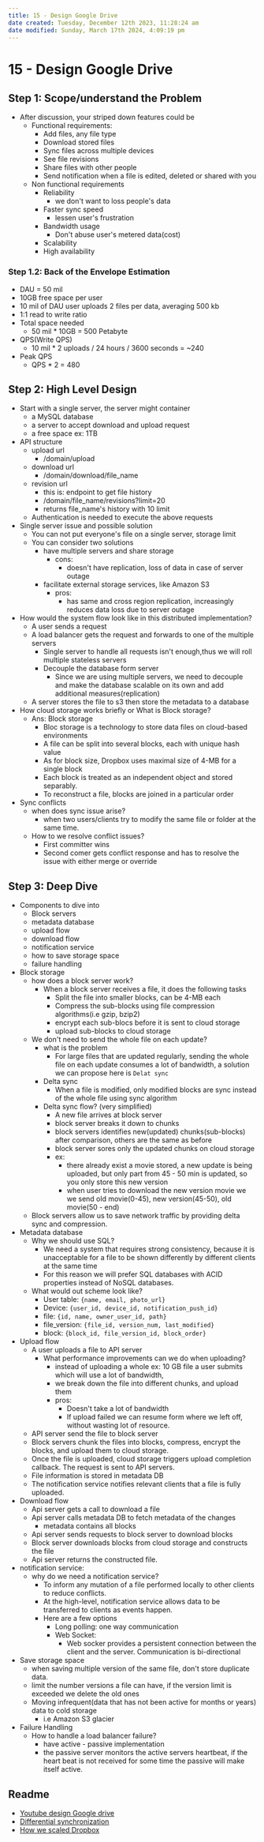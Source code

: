 ```yaml
---
title: 15 - Design Google Drive
date created: Tuesday, December 12th 2023, 11:28:24 am
date modified: Sunday, March 17th 2024, 4:09:19 pm
---
```


# 15 - Design Google Drive

## Step 1: Scope/understand the Problem

- After discussion, your striped down features could be
	- Functional requirements:
		- Add files, any file type
		- Download stored files
		- Sync files across multiple devices
		- See file revisions
		- Share files with other people
		- Send notification when a file is edited, deleted or shared with you
	- Non functional requirements
		- Reliability
			- we don't want to loss people's data
		- Faster sync speed
			- lessen user's frustration
		- Bandwidth usage
			- Don't abuse user's metered data(cost)
		- Scalability
		- High availability

### Step 1.2: Back of the Envelope Estimation

- DAU = 50 mil
- 10GB free space per user
- 10 mil of DAU user uploads 2 files per data, averaging 500 kb
- 1:1 read to write ratio
- Total space needed
	- 50 mil * 10GB = 500 Petabyte
- QPS(Write QPS)
	- 10 mil * 2 uploads / 24 hours / 3600 seconds = ~240
- Peak QPS
	- QPS * 2 = 480

## Step 2: High Level Design

- Start with a single server, the server might container
	- a MySQL database
	- a server to accept download and upload request
	- a free space ex: 1TB
- API structure
	- upload url
		- /domain/upload
	- download url
		- /domain/download/file_name
	- revision url
		- this is: endpoint to get file history
		- /domain/file_name/revisions?limit=20
		- returns file_name's history with 10 limit
	- Authentication is needed to execute the above requests
- Single server issue and possible solution
	- You can not put everyone's file on a single server, storage limit
	- You can consider two solutions
		- have multiple servers and share storage
			- cons:
				- doesn't have replication, loss of data in case of server outage
		- facilitate external storage services, like Amazon S3
			- pros:
				- has same and cross region replication, increasingly reduces data loss due to server outage
- How would the system flow look like in this distributed implementation?
	- A user sends a request
	- A load balancer gets the request and forwards to one of the multiple servers
		- Single server to handle all requests isn't enough,thus we will roll multiple stateless servers
		- Decouple the database form server
			- Since we are using multiple servers, we need to decouple and make the database scalable on its own and add additional measures(replication)
	- A server stores the file to s3 then store the metadata to a database
- How cloud storage works briefly or What is Block storage?
	- Ans: Block storage
		- Bloc storage is a technology to store data files on cloud-based environments
		- A file can be split into several blocks, each with unique hash value
		- As for block size, Dropbox uses maximal size of 4-MB for a single block
		- Each block is treated as an independent object and stored separably.
		- To reconstruct a file, blocks are joined in a particular order
- Sync conflicts
	- when does sync issue arise?
		- when two users/clients try to modify the same file or folder at the same time.
	- How to we resolve conflict issues?
		- First committer wins
		- Second comer gets conflict response and has to resolve the issue with either merge or override

## Step 3: Deep Dive

- Components to dive into
	- Block servers
	- metadata database
	- upload flow
	- download flow
	- notification service
	- how to save storage space
	- failure handling
- Block storage
	- how does a block server work?
		- When a block server receives a file, it does the following tasks
			- Split the file into smaller blocks, can be 4-MB each
			- Compress the sub-blocks using file compression algorithms(i.e gzip, bzip2)
			- encrypt each sub-blocs before it is sent to cloud storage
			- upload sub-blocks to cloud storage
	- We don't need to send the whole file on each update?
		- what is the problem
			- For large files that are updated regularly, sending the whole file on each update consumes a lot of bandwidth, a solution we can propose here is `Delat sync`
		- Delta sync
			- When a file is modified, only modified blocks are sync instead of the whole file using sync algorithm
		- Delta sync flow? (very simplified)
			- A new file arrives at block server
			- block server breaks it down to chunks
			- block servers identifies new(updated) chunks(sub-blocks) after comparison, others are the same as before
			- block server sores only the updated chunks on cloud storage
			- ex:
				- there already exist a movie stored, a new update is being uploaded, but only part from 45 - 50 min is updated, so you only store this new version
				- when user tries to download the new version movie we we send old movie(0-45), new version(45-50), old movie(50 - end)
	- Block servers allow us to save network traffic by providing delta sync and compression.
- Metadata database
	- Why we should use SQL?
		- We need a system that requires strong consistency, because it is unacceptable for a file to be shown differently by different clients at the same time
		- For this reason we will prefer SQL databases with ACID properties instead of NoSQL databases.
	- What would out scheme look like?
		- User table: `{name, email, photo_url}`
		- Device: `{user_id, device_id, notification_push_id}`
		- file: `{id, name, owner_user_id, path}`
		- file_version: `{file_id, version_num, last_modified}`
		- block: `{block_id, file_version_id, block_order}`
- Upload flow
	- A user uploads a file to API server
		- What performance improvements can we do when uploading?
			- instead of uploading a whole ex: 10 GB file a user submits which will use a lot of bandwidth,
			- we break down the file into different chunks, and upload them
			- pros:
				- Doesn't take a lot of bandwidth
				- If upload failed we can resume form where we left off, without wasting lot of resource.
	- API server send the file to block server
	- Block servers chunk the files into blocks, compress, encrypt the blocks, and upload them to cloud storage.
	- Once the file is uploaded, cloud storage triggers upload completion callback. The request is sent to API servers.
	- File information is stored in metadata DB
	- The notification service notifies relevant clients that a file is fully uploaded.
- Download flow
	- Api server gets a call to download a file
	- Api server calls metadata DB to fetch metadata of the changes
		- metadata contains all blocks
	- Api server sends requests to block server to download blocks
	- Block server downloads blocks from cloud storage and constructs the file
	- Api server returns the constructed file.
- notification service:
	- why do we need a notification service?
		- To inform any mutation of a file performed locally to other clients to reduce conflicts.
		- At the high-level, notification service allows data to be transferred to clients as events happen.
		- Here are a few options
			- Long polling: one way communication
			- Web Socket:
				- Web socker provides a persistent connection between the client and the server. Communication is bi-directional
- Save storage space
	- when saving multiple version of the same file, don't store duplicate data.
	- limit the number versions a file can have, if the version limit is exceeded we delete the old ones
	- Moving infrequent(data that has not been active for months or years) data to cold storage
		- i.e Amazon S3 glacier
- Failure Handling
	- How to handle a load balancer failure?
		- have active - passive implementation
		- the passive server monitors the active servers heartbeat, if the heart beat is not received for some time the passive will make itself active.

## Readme

- [Youtube design Google drive](https://youtu.be/jLM1nGgsT-I)
- [Differential synchronization](https://www.youtube.com/watch?v=S2Hp_1jqpY8)
- [How we scaled Dropbox](https://youtu.be/PE4gwstWhmc)
